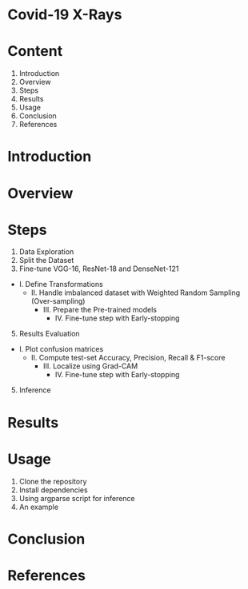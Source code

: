 # Covid-19 X-Rays

# Content
1. Introduction
2. Overview
3. Steps
4. Results
5. Usage
6. Conclusion
7. References

# Introduction


# Overview 


# Steps 
1. Data Exploration
2. Split the Dataset
3. Fine-tune VGG-16, ResNet-18 and DenseNet-121
  * I. Define Transformations
    * II. Handle imbalanced dataset with Weighted Random Sampling (Over-sampling)
      * III. Prepare the Pre-trained models
        * IV. Fine-tune step with Early-stopping

5. Results Evaluation
  * I. Plot confusion matrices
    * II. Compute test-set Accuracy, Precision, Recall & F1-score
      * III. Localize using Grad-CAM
        * IV. Fine-tune step with Early-stopping

5. Inference 



# Results 



# Usage 

1. Clone the repository
2. Install dependencies
3. Using argparse script for inference
4. An example
   


# Conclusion 



# References 
